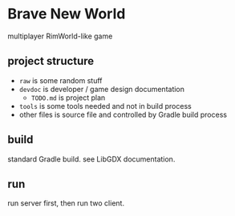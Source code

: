 # Brave New World

multiplayer RimWorld-like game


## project structure

* `raw` is some random stuff
* `devdoc` is developer / game design documentation
    * `TODO.md` is project plan
* `tools` is some tools needed and not in build process
* other files is source file and controlled by Gradle build process

## build

standard Gradle build. see LibGDX documentation.

## run

run server first, then run two client.
